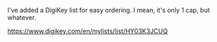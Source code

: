 I've added a DigiKey list for easy ordering. I mean, it's only 1 cap, but whatever.

https://www.digikey.com/en/mylists/list/HY03K3JCUQ
